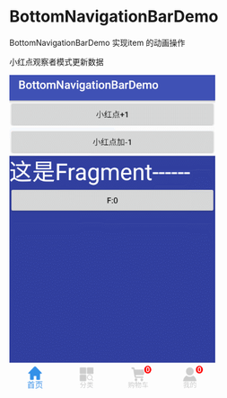 # BottomNavigationBarDemo


BottomNavigationBarDemo 实现item 的动画操作

小红点观察者模式更新数据


![](https://github.com/KonngGN/BottomNavigationBarDemo/blob/master/GIF.gif)
